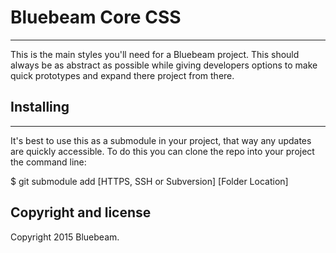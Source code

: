 # Bluebeam Core CSS
------------------

This is the main styles you'll need for a Bluebeam project. This should always be as abstract as possible while giving developers options to make quick prototypes and expand there project from there.

## Installing
------------------

It's best to use this as a submodule in your project, that way any updates are quickly accessible. To do this you can clone the repo into your project the command line:

$ git submodule add [HTTPS, SSH or Subversion] [Folder Location]


Copyright and license
---------------------

Copyright 2015 Bluebeam.
